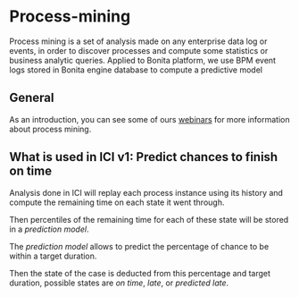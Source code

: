 # Process-mining

Process mining is a set of analysis made on any enterprise data log or events, in order to discover processes and 
compute some statistics or business analytic queries. Applied to Bonita platform, we use BPM event logs stored in 
Bonita engine database to compute a predictive model


## General

As an introduction, you can see some of ours [webinars](https://www.bonitasoft.com/videos?category=Webinars) for
more information about process mining.

## What is used in ICI v1: Predict chances to finish on time

Analysis done in ICI will replay each process instance using its history and compute the remaining time on each state it went through.

Then percentiles of the remaining time for each of these state will be stored in a *prediction model*.

The *prediction model* allows to predict the percentage of chance to be within a target duration.

Then the state of the case is deducted from this percentage and target duration, possible states are _on time_, _late_, or _predicted late_. 

